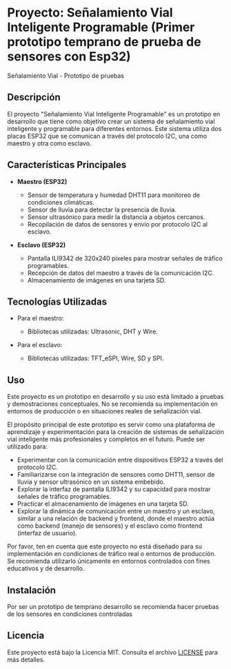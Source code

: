 # Proyecto: Señalamiento Vial Inteligente Programable (Primer prototipo temprano de prueba de sensores con Esp32)

Señalamiento Vial - Prototipo de pruebas

## Descripción

El proyecto "Señalamiento Vial Inteligente Programable" es un prototipo en desarrollo que tiene como objetivo crear un sistema de señalamiento vial inteligente y programable para diferentes entornos. Este sistema utiliza dos placas ESP32 que se comunican a través del protocolo I2C, una como maestro y otra como esclavo.

## Características Principales

- **Maestro (ESP32)**
  - Sensor de temperatura y humedad DHT11 para monitoreo de condiciones climáticas.
  - Sensor de lluvia para detectar la presencia de lluvia.
  - Sensor ultrasónico para medir la distancia a objetos cercanos.
  - Recopilación de datos de sensores y envío por protocolo I2C al esclavo.
  
- **Esclavo (ESP32)**
  - Pantalla ILI9342 de 320x240 píxeles para mostrar señales de tráfico programables.
  - Recepción de datos del maestro a través de la comunicación I2C.
  - Almacenamiento de imágenes en una tarjeta SD.
  
## Tecnologías Utilizadas

- Para el maestro:
  - Bibliotecas utilizadas: Ultrasonic, DHT y Wire.

- Para el esclavo:
  - Bibliotecas utilizadas: TFT_eSPI, Wire, SD y SPI.

## Uso

Este proyecto es un prototipo en desarrollo y su uso está limitado a pruebas y demostraciones conceptuales. No se recomienda su implementación en entornos de producción o en situaciones reales de señalización vial.

El propósito principal de este prototipo es servir como una plataforma de aprendizaje y experimentación para la creación de sistemas de señalización vial inteligente más profesionales y completos en el futuro. Puede ser utilizado para:

- Experimentar con la comunicación entre dispositivos ESP32 a través del protocolo I2C.
- Familiarizarse con la integración de sensores como DHT11, sensor de lluvia y sensor ultrasónico en un sistema embebido.
- Explorar la interfaz de pantalla ILI9342 y su capacidad para mostrar señales de tráfico programables.
- Practicar el almacenamiento de imágenes en una tarjeta SD.
- Explorar la dinámica de comunicación entre un maestro y un esclavo, similar a una relación de backend y frontend, donde el maestro actúa como backend (manejo de sensores) y el esclavo como frontend (interfaz de usuario).

Por favor, ten en cuenta que este proyecto no está diseñado para su implementación en condiciones de tráfico real o entornos de producción. Se recomienda utilizarlo únicamente en entornos controlados con fines educativos y de desarrollo.

## Instalación

Por ser un prototipo de temprano desarrollo se recomienda hacer pruebas de los sensores en condiciones controladas

## Licencia

Este proyecto está bajo la Licencia MIT. Consulta el archivo [LICENSE](LICENSE) para más detalles.
